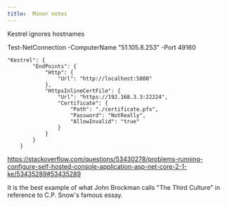 ```yaml
---
title:  Minor notes
---
```


Kestrel ignores hostnames

Test-NetConnection -ComputerName "51.105.8.253" -Port 49160

```
"Kestrel": {
        "EndPoints": {
            "Http": {
                "Url": "http://localhost:5000"
            },
            "HttpsInlineCertFile": {
                "Url": "https://192.168.3.3:22224",
                "Certificate": {
                    "Path": "./certificate.pfx",
                    "Password": "NotReally",
                    "AllowInvalid": "true"
                }
            }
        }
    }
```

https://stackoverflow.com/questions/53430278/problems-running-configure-self-hosted-console-application-asp-net-core-2-1-ke/53435289#53435289

It is the best example of what John Brockman calls "The Third Culture" in reference to C.P. Snow's famous essay. 

